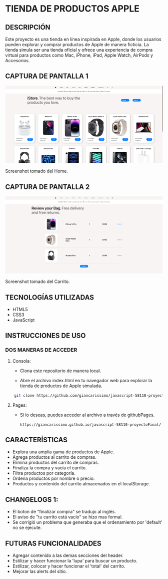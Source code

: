 # TIENDA DE PRODUCTOS APPLE

## DESCRIPCIÓN

Este proyecto es una tienda en línea inspirada en Apple, donde los usuarios pueden explorar y comprar productos de Apple de manera ficticia. La tienda simula ser una tienda oficial y ofrece una experiencia de compra virtual para productos como Mac, iPhone, iPad, Apple Watch, AirPods y Accesorios.

## CAPTURA DE PANTALLA 1

![Screenshot tomado del Home.](assets/images/screens/screen_pagina-inicio.png)

Screenshot tomado del Home.

## CAPTURA DE PANTALLA 2

![Screenshot tomado del Carrito.](assets/images/screens/screen_pagina-carrito.png)

Screenshot tomado del Carrito.

## TECNOLOGÍAS UTILIZADAS

+ HTML5
+ CSS3
+ JavaScript

## INSTRUCCIONES DE USO

### DOS MANERAS DE ACCEDER
1. Consola:

    +   Clona este repositorio de manera local.

    +   Abre el archivo index.html en tu navegador web para explorar la tienda de productos de Apple simulada.

```bash
    git clone https://github.com/giancarissimo/javascript-58110-proyectoFinal.git
```

2.  Pages:
    +   Si lo deseas, puedes acceder al archivo a través de githubPages.

            https://giancarissimo.github.io/javascript-58110-proyectoFinal/

## CARACTERÍSTICAS
+   Explora una amplia gama de productos de Apple.
+   Agrega productos al carrito de compras.
+   Elimina productos del carrito de compras.
+   Finaliza la compra y vacía el carrito.
+   Filtra productos por categoría.
+   Ordena productos por nombre o precio.
+   Productos y contenido del carrito almacenados en el localStorage.

## CHANGELOGS 1:
+   El boton de "finalizar compra" se tradujo al inglés.
+   El aviso de "tu carrito está vacío" se hizo mas formal.
+   Se corrigió un problema que generaba que el ordenamiento por 'default' no se ejecute.

## FUTURAS FUNCIONALIDADES
+   Agregar contenido a las demas secciones del header.
+   Estilizar y hacer funcionar la 'lupa' para buscar un producto.
+   Estilizar, colocar y hacer funcionar el 'total' del carrito.
+   Mejorar las alerts del sitio.